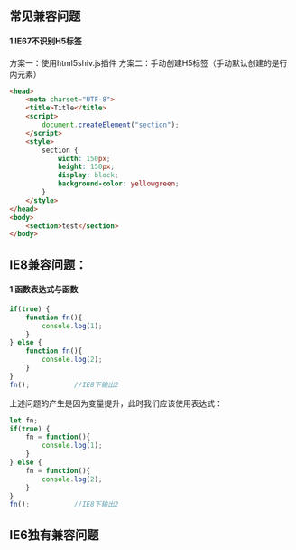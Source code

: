## 常见兼容问题
#### 1 IE67不识别H5标签
方案一：使用html5shiv.js插件
方案二：手动创建H5标签（手动默认创建的是行内元素）
```html
<head>
    <meta charset="UTF-8">
    <title>Title</title>
    <script>
        document.createElement("section");
    </script>
    <style>
        section {
            width: 150px;
            height: 150px;
            display: block;
            background-color: yellowgreen;
        }
    </style>
</head>
<body>
    <section>test</section>
</body>
```
## IE8兼容问题：
#### 1 函数表达式与函数
```js
if(true) {
    function fn(){
        console.log(1);
    }
} else {
    function fn(){
        console.log(2);
    }
}
fn();           //IE8下输出2
```
上述问题的产生是因为变量提升，此时我们应该使用表达式：
```js
let fn;
if(true) {
    fn = function(){
        console.log(1);
    }
} else {
    fn = function(){
        console.log(2);
    }
}
fn();           //IE8下输出2
```
## IE6独有兼容问题
